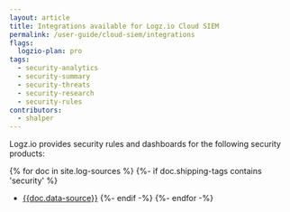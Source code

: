 ```yaml
---
layout: article
title: Integrations available for Logz.io Cloud SIEM
permalink: /user-guide/cloud-siem/integrations
flags:
  logzio-plan: pro
tags:
  - security-analytics
  - security-summary
  - security-threats
  - security-research
  - security-rules
contributors:
  - shalper
---
```


Logz.io provides security rules and dashboards for the following security products:

{% for doc in site.log-sources %}
{%- if doc.shipping-tags contains 'security' %}
* [{{doc.data-source}}]({{doc.url}})
{%- endif -%}
{%- endfor -%}
